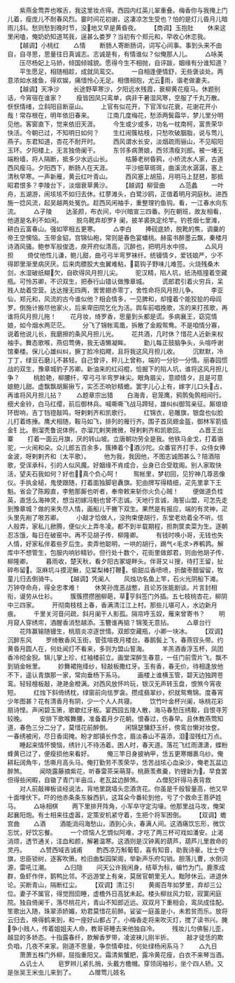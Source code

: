 <!-- { "loadSidebar": true } -->
　　紫燕金莺弄也喉舌，我这里妆点得。西园内红英儿翠重叠。梅香你与我掩上门儿着，瘦庞儿不耐春风烈。霎时间花初谢，这凄凉怎生受也？怕的是灯儿昏月儿暗雨儿斜。愁则愁到晚时节，没地又早是黄昏夜。
　　【商调】玉抱肚
　　休来这里闲嗑，俺奶奶知道骂我，逞甚么娄罗？当初有个郑元和，早收心休恋我。
　　【越调】小桃红
　　△情
　　断肠人寄断肠词，词写心间事。事到头来不由自，自寻思，思量往日真诚志。志诚是有，有情谁似？似俺那人儿。
　　△咏美
　　压尽杨妃上马娇，倾国倾城貌。愿得今生不相抛，自评跋，姻缘有分谁知道？
　　平生愿足，相随相趁，成就凤鸾交。
　　一自相逢便情舒，无些褒谈处。两意浓如水接鱼，得欢娱，痛惜怜心无足。相偎相抱，尤云雨，谐老做妻夫。
　　【越调】天净沙
　　长途野草寒沙，夕阳远水残霞，衰柳黄花瘦马。休题别话，今宵宿在谁家？
　　瘦皆因凤只鸾单，病非干暑湿风寒，空服了千丸万散。恹恹情绪，立斜阳目断巫山。
　　上官有似花开，下官浑似花衰，花谢花开小哉！常存根在，明年依旧春来。
　　江南几度梅花，愁添两鬓霜华，梦儿里分明见他。客窗直下，觉来依旧天涯。
　　今生或少或多，功名一枕南柯，富贵荣华快活。今朝已过，不知明日如何？
　　生红闹簇枯枝，只愁吹破胭脂，说与莺儿燕子。东君知道，杏花不耐开时。
　　西风谓水长安，淡烟疏雨骊山，不见昭阳玉环。夕阳楼上，无言独倚阑干。
　　东邻多病萧娘，西邻清瘦刘郎。被一堵无端粉墙，将人隔断，抵多少水远山长。
　　枯藤老树昏鸦，小桥流水人家，古道西风瘦马。夕阳西下，断肠人在天涯。
　　平沙细草斑斑，曲溪流水潺潺，塞上清秋早寒。一声新雁，黄云红叶青山。
　　西风塞上胡笳，月明马上琵琶，那抵昭君恨多？李陵台下，淡烟衰草黄沙。
　　【越调】柳营曲
　　△范蠡
　　一叶舟，五湖游，闹垓垓不如归去休。红蓼滩头，白鹭沙鸥，正值着明月洞庭秋。进西施一捻风流，起吴越两处冤仇。趁西风闲袖手，重整理钓鱼钩。看，一江春水向东流。
　　△子陵
　　达圣颜，布衣间，中兴暗宣三四番。列在朝班，故友相看，他道是名利不如闲。
　　脱乌靴弃却罗衤阑，披羊裘执定纶竿。钓苍烟七里滩，耕白云富春山。强如宰相五更寒。
　　△李白
　　捧砚底娇，脱靴的焦，调羹的帝王空懊恼。玉带金貂，宫锦仙袍，常则是春色宴蟠桃。赫蛮书醉墨云飘，秦楼月诗酒风骚。鲍参军般俊逸，庾开府似清高，沉醉也，把明月水中捞。
　　△风月担
　　倚仗他性儿谦，鲍儿甜，曲弓弓半弯罗袜纤。统镘情タ，爱钱娘严，少不得即里渐里病厌厌。后来肉膘胶大虫翼难粘，葛钩子野味儿难签。火烧残桑木剑，水湿破纸糊欠，自砍得风月担儿尖。
　　驼汉精，陷人坑，纸汤瓶撞着空藏瓶。可怜苏卿，不识双生，把泰行山错认做豫章城。
　　谎郎君引着火穷兵，呆贱人劫着空营。达达搜无四两，罟罟翅赤零丁，舍性命将风月担儿争。
　　李亚仙，郑元和，风流的古今谁似他？相会情多，一见脾和，却撞着个能狡狯的母阎罗。倒施计搬尽他家火，后来卑田院乞化为活。舆车前唱挽歌，冻的来打孩歌，再谁将风月担儿拖！
　　花月妆，绮罗香，思量到头都是谎。多病襄王，窈窕情娘，如今烟水两茫茫。
　　分飞了锦帐鸾凰，拆散了金殿鸳鸯。不是咱情分寡，说着他说儿长，我磨擦的条风月担儿光。
　　花共酒，几时休？惜花人近新来权袖手。舞态歌喉，燕侣莺俦，我无语懒凝眸。
　　勤儿每正鼓脑争头，头喧呼谢馆秦楼。保儿心雄纠纠，撅丁脸冷掐飕，且将我这风月担儿收。
　　沉默默，冷丁丁，绿豆石磨儿不甚轻。自己曾评，秤儿上曾称，端的一分钞一分情。丽春园惯战的双生，豫章城豹子苏卿。新油来的红闷棍，恰掘下的陷人坑，谁将这风月担儿争？
　　桃脸艳，柳腰纤，窄弓弓半弯罗袜尖。眼角眉尖，意顺情タ，且是可意娘鲍儿甜。虚飘飘胡厮揪ㄎ，实丕丕响钞精蟾。罢字儿心上有，嫁字儿口头占，再谁将风月担儿拈？
　　△题章宗出猎
　　白海青，皂笼鹰，鸦鹘兔鹘相间行。细犬金铃，白马红缨，前后御林兵。喊嘶嘶飞战马蹄轻，雄纠纠御驾亲征。厮琅琅环辔响，吉丁铛镫敲鸣，呀剌剌齐和凯歌行。
　　红锦衣，皂雕旗，银盘也似脸儿打着练捶。鹰犬相随，鞍马如飞，排列的雁行齐。围子首凤翅金盔，御林军箭插金钅比。剔溜秃鲁说体例，亦溜兀剌笑微微，呀剌剌齐和凯歌回。
　　△晋王出寨
　　打着一面云月旗，厌的转山坡。立唐朝功劳全是我。他铁马金戈，打着骆驼，一火闹和朵。众儿郎五百余多，簇捧着个酒沙陀。众番官齐打手，众侍女捧金波，呀剌剌齐和〔太平歌〕。
　　他为我，我因他，不图志诚图甚么？陪酒陪歌，受诨承科，引的人似风魔。好姻缘不肯成合，业身已合受耽阁。别人家取快活，望夫石我如何？好也，真个负心呵！
　　鸳帐里，梦初回，见狞神几尊恶像仪。手执金槌，鬼使跟随，打着面独脚皂纛旗。犯由牌写得精细，疋先里拿下王魁。省会了陈殿直，李勉那厮也听者，奉帝敕来斩你火负心贼！
　　便做道负桂英，直恁么海神灵，想当初嫁冯魁也曾不志诚。天地行言诚，海誓山盟，可怎先走到豫章城？做的来失尽人情，画船儿干撇下双生。果然是有报应，端的有灵神，疋头里先剐了哏苏卿。
　　小敲才恰做人，没拘束便胡行，东堂老劝着全不听。信人般弄，家私儿掀腾，便似火上弄冬凌。都不到半载期程，担荆筐卖菜为生。逐朝忍冻饿，每日在破窑中。再不见胡子传、柳隆卿。
　　有钱时唤小哥，无钱也失人情，好家私伴着些歹后生。卖弄他聪明，一哄的胡行，踢气<毛求>养鹌鹑。解库中不想管生，包服内响钞精钞。但行处十数个，花街里做郎君，则由他胡子传、柳隆卿。
　　暮雨收，楚天秋，看夕阳古冢堤畔头。伴哥又ㄐ搜，待打王留，扯碎布留。沤麻坑斗摸泥鳅，见棠梨棒打鞭。偷甜瓜香喷喷，折酸枣醋留留，牧童儿归去倒骑牛。
　　【越调】凭阑人
　　风烛功名鱼上竿，石火光阴船下滩。万钟夺命舟，得全忠孝难！
　　休笑孙庞恶战憨，且论苏张能剧谈。片言封相衔，谩劳从仕衫。
　　簇簇攒攒圈柳葩，草亨斜签门外插。五七枝桃杏花，柳阴中三四家。
　　开彻南枝枝上春，香满清江江上村。那些儿堪可人，水边新月痕。
　　千里关河音问疏，斜月阑干人影孤。隔帘呼玉奴，雁来曾寄书？
　　明月窥人穿绣帘，酒醒香消愁越添。玉簪谁再掂？锦笺无意拈。
　　△章台行
　　花阵赢输随镘生，桃扇炎凉逐世情。双郎空藏瓶，小卿一块冰。
　　【双调】沉醉东风
　　罗绮散香风玉街，管弦喧夜月楼台。春鹅鬓上飞，春燕钗头带。约黄昏月圆人在，何处闻灯不看来，多则为盟山誓海。
　　羊羔酒香浮玉杯，凤团香冷彻金猊。锦儿掌上珍，红袖楼前立。画堂深醉生春意，一任门前雪片飞，飘不到销金帐里。
　　妙舞裙拖绛纱，轻敲板撒红牙。玉有香，春无价。待相逢放他不下，遥认青旗那一家，常向垂杨下系马。
　　画楼上谁横玉管，碧天边独跨苍鸾。轻轻檀板敲，滟滟金橙满。对西风放怀吟玩，银汉无声转玉盘，恨煞今宵夜短。
　　红烛下斜倚绣枕，绿窗前向怯罗衾。攒成翡翠纱，织就鸳鸯锦。度春宵少年图甚？花有清香月有阴，少一个人人共寝。
　　饮竹叶金杯兴阑，咏桃花彩扇诗悭。声闲碧玉箫，歌歇红牙板。宴西园五陵人散，海马春愁压绣鞍，自恨寻芳较晚。
　　安排下歌喉舞腰，准备着月夕花朝。恨春过，伤春早。且休教燕莺知道，春色三分二分了，莫惜花前醉倒。
　　闲锦瑟慵舒玉纤，傍鸾台懒对妆奁。一春绣被闲，尽日香闺掩。盼才郎镇长作念，眉淡春山不喜添，泪湿残红万点。
　　睡起来情怀懊恼，绣针儿不待汤着。困人时，春天道。落花飞红雨潇潇，蝶粉蜂黄已过了，便瘦损他来看好。
　　俺三竿日身披衲甲，恁五更寒帽裹乌纱。俺耕耘阔角牛，恁嘶月高头马。俺打勤劳不羡荣华，恁苦战垓心血染沙，俺老瓦盆边醉煞。
　　闻晓露藤摘紫花，听春雷茶采萌芽。桃蕨羡煮羹，钓锂新为。早食罢但得些闲暇，自锄了青门半亩瓜，老瓦盆边醉煞。
　　△僧犯奸得马表背救
　　对人前敲禅板谈经说法，背地里跳墙头恋酒贪花。你虽是千般智量高，他又早十面埋伏下。吓的他赤条条东躲西扒，这耳朵今番轮到他，亏了个救命王菩萨姓马。
　　△咏相棋
　　两下里排开阵角，小军卒守定沟壕。他那里战马攻，俺架起襄阳炮。有士相来往虚嚣，定策安机紧守着，生把个将军困倒。
　　【双调】蟾宫曲
　　△酒
　　酒能消闷海愁山，酒到心头，春满人间。这酒痛饮忘形，微饮忘忧，好饮忘餐。
　　一个烦恼人乞惆似阿难，才吃了两三杯可戏如潘安。止渴消烦，透节通关，注血和颜，解暑温寒。这酒则是汉钟离的葫芦，葫芦儿里救命的灵丹。
　　△赞西域吉诚甫
　　酌西凉万斛葡萄，喜有知音，助我诗豪。壮士夺旗，忠臣锁树，逐客吹箫。检旧曲梨园架阁，举新声乐府勾销。胆落儿曹，水倒词源，雷吼江潮。
　　△归隐
　　问天公许我闲身，结草为标，编竹为门。鹿豕成群，鱼虾作伴，鹅鸭比邻。不远游堂上有亲，莫居官朝里无人。黜陟休云。进退休论。买断青山，隔断红尘。
　　【双调】清江引
　　黄阁百年如梦里，弃却三公位。妻子不属官，得觉囫囵睡，虚檐外日高犹未起。楼头柳丝风力软，寂寞闲庭院。独自倚阑干，落尽桃花片，青山不知郎近远。双双月下重相会，鸾凤成佳配。笙歌出入随，珠翠添娇媚，劝君莫惜花前醉。娑娑一庭虽是小，未若贫而乐。放将云归去，唤得鹤来到，和一座好山都占了。小梅香走将来吹灭灯，搅了读书兴。腌争小贱人，传着姐姐夫人命，教哥哥睡去来他独自冷。
　　残妆儿匀佛髻儿歪，越显的多娇态。十指露春纤，款解香罗带，凌波袜儿刚半折。
　　敲才徒恁的欺负咱，几夜不来家。刚道不思量，争奈情牵挂，何处绿杨闲系马？
　　△九日
　　萧萧五株门外柳，屈指重阳又。霜清紫蟹肥，露冷黄花瘦，白衣不来琴当酒。
　　△讥士人
　　皂罗辫儿紧扎捎，头戴方檐帽。穿领阔袖衫，坐个四人轿。又是张吴王米虫儿来到了。
　　△赠莺儿妓名
